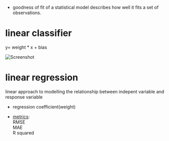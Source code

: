 
* goodness of fit of a statistical model 
describes how well it fits a set of observations.

# linear classifier

y= weight * x + bias      

![Screenshot](https://wikimedia.org/api/rest_v1/media/math/render/svg/8119b3ed1259aa8ff15166488548104b50a0f92e)    





# linear regression  
linear approach to modelling the relationship between indepent variable and response variable    

* regression coefficient(weight)  



* [metrics](https://github.com/taixingbi/wiki-machine-learning/blob/master/metrics.md):       
RMSE   
MAE   
R squared  

